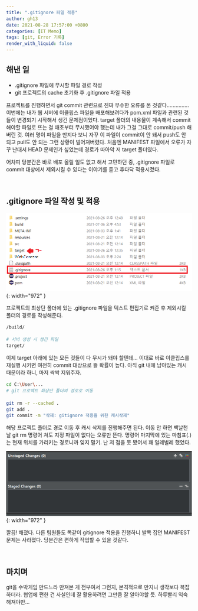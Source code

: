 ```yaml
---
title: ".gitignore 파일 적용"
author: gh13
date: 2021-08-28 17:57:00 +0800
categories: [IT Memo]
tags: [git, Error 기록]
render_with_liquid: false
---
```


## 해낸 일

- .gitignore 파일에 무시할 파일 경로 작성
- git 프로젝트의 cache 초기화 후 .gitignore 파일 적용

프로젝트를 진행하면서 git commit 관련으로 진짜 무수한 오류를 본 것같다............... 이번에는 내가 웹 서버에 이클립스 파일을 배포해보려다가 pom.xml 파일과 관련된 것들이 변경되기 시작해서 생긴 문제점이었다. target 폴더의 내용물이 계속해서 commit 해야할 파일로 뜨는 걸 애초부터 무시했어야 했는데 내가 그걸 그대로 commit/push 해버린 것. 여러 명이 파일을 만지다 보니 자꾸 이 파일이 commit이 안 돼서 push도 안 되고 pull도 안 되는 그런 상황이 벌어져버렸다. 처음엔 MANIFEST 파일에서 오류가 자꾸 난대서 HEAD 문제인가 싶었는데 경로가 따아악 저 target 폴더였다.

어차피 당분간은 바로 배포 올릴 일도 없고 해서 고민하던 중, .gitignore 파일로 commit 대상에서 제외시킬 수 있다는 이야기를 듣고 후다닥 적용시켰다.

<br/>

## .gitignore 파일 작성 및 적용

![my local folder img](/assets/img/post_img/2021-08-28-01.png){: width="972" }

프로젝트의 최상단 폴더에 있는 .gitignore 파일을 텍스트 편집기로 켜준 후 제외시킬 폴더의 경로를 작성해준다.

```bash
/build/

# 서버 생성 시 생긴 파일
target/
```

이제 target 아래에 있는 모든 것들이 다 무시가 돼야 할텐데... 이대로 바로 이클립스를 재실행 시키면 여전히 commit 대상으로 뜰 확률이 높다. 아직 git 내에 남아있는 캐시 때문이라 하니, 마저 싹싹 지워주자.

```bash
cd C:\User\...
# git 프로젝트 최상단 폴더의 경로로 이동

git rm -r --cached .
git add .
git commit -m "삭제: gitignore 적용을 위한 캐시삭제"
```

해당 프로젝트 폴더로 경로 이동 후 캐시 삭제를 진행해주면 된다. 이동 안 하면 백날천날 git rm 명령어 쳐도 지정 파일이 없다는 오류만 뜬다. 명령어 마지막에 있는 마침표(.)는 현재 위치를 가리키는 경로니까 잊지 말기. 난 저 점을 못 봤어서 꽤 얼레벌레 했었다.

![clean commit~](/assets/img/post_img/2021-08-28-02.png){: width="972" }

깔끔! 해졌다. 다른 팀원들도 똑같이 gitignore 적용을 진행하니 발목 잡던 MANIFEST 문제는 사라졌다. 당분간은 편하게 작업할 수 있을 것같다.

<br/>

## 마치며

git을 수박게임 만드느라 만져본 게 전부여서 그런지, 본격적으로 만지니 생각보다 복잡하더라. 협업에 편한 건 사실인데 잘 활용하려면 그만큼 잘 알아야할 듯. 하루빨리 익숙해져야만...
